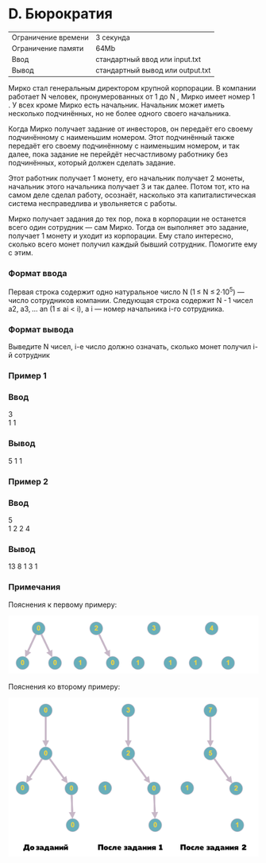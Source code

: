 # D. Бюрократия

|                     |                                  |
| ------------------- | -------------------------------- |
| Ограничение времени | 3 секунда                        |
| Ограничение памяти  | 64Mb                             |
| Ввод                | стандартный ввод или input.txt   |
| Вывод               | стандартный вывод или output.txt |

Мирко стал генеральным директором крупной корпорации. В компании работает N человек, пронумерованных от 1 до N , Мирко имеет номер 1 . У всех кроме Мирко есть начальник. Начальник может иметь несколько подчинённых, но не более одного своего начальника.

Когда Мирко получает задание от инвесторов, он передаёт его своему подчинённому с наименьшим номером. Этот подчинённый также передаёт его своему подчинённому с наименьшим номером, и так далее, пока задание не перейдёт несчастливому работнику без подчинённых, который должен сделать задание.

Этот работник получает 1 монету, его начальник получает 2 монеты, начальник этого начальника получает 3 и так далее. Потом тот, кто на самом деле сделал работу, осознаёт, насколько эта капиталистическая система несправедлива и увольняется с работы.

Мирко получает задания до тех пор, пока в корпорации не останется всего один сотрудник — сам Мирко. Тогда он выполняет это задание, получает 1 монету и уходит из корпорации. Ему стало интересно, сколько всего монет получил каждый бывший сотрудник. Помогите ему с этим.

### Формат ввода
Первая строка содержит одно натуральное число N (1 ≤ N ≤ 2·$10^5$) — число сотрудников компании. Следующая строка содержит N - 1 чисел a2, a3, ... an (1 ≤ ai < i), a i — номер начальника i-го сотрудника.

### Формат вывода
Выведите N чисел, i-е число должно означать, сколько монет получил i-й сотрудник

### Пример 1
### Ввод	
3 <br>
1 1 <br>

### Вывод
5 1 1 <br>
### Пример 2
### Ввод	
5 <br>
1 2 2 4 <br>

### Вывод
13 8 1 3 1  <br>

### Примечания
Пояснения к первому примеру:

![](image.png)

Пояснения ко второму примеру:

![](image1.png)
